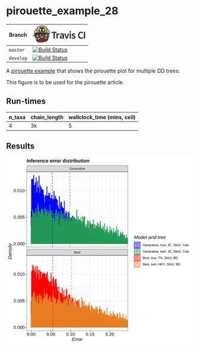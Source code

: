 # pirouette_example_28

Branch   |[![Travis CI logo](pics/TravisCI.png)](https://travis-ci.org)
---------|--------------------------------------------------------------------------------------------------------------------------------------------------------------
`master` |[![Build Status](https://travis-ci.org/richelbilderbeek/pirouette_example_28.svg?branch=master)](https://travis-ci.org/richelbilderbeek/pirouette_example_28)
`develop`|[![Build Status](https://travis-ci.org/richelbilderbeek/pirouette_example_28.svg?branch=develop)](https://travis-ci.org/richelbilderbeek/pirouette_example_28)

A [pirouette example](https://github.com/richelbilderbeek/pirouette_examples)
that shows the pirouette plot for multiple DD trees.

This figure is to be used for the pirouette article.

## Run-times

n_taxa|chain_length|wallclock_time (mins, ceil)
------|------------|-------------------------
4     | 3k         |5


## Results

![](example_28_314/errors.png)
